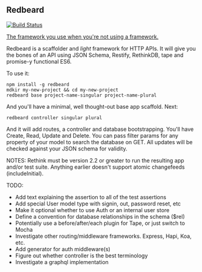 ## Redbeard
[![Build Status](https://travis-ci.org/Prismatik/redbeard.svg)](https://travis-ci.org/Prismatik/redbeard)

[The framework you use when you're not using a framework.](http://ozwords.org/?p=3240)

Redbeard is a scaffolder and _light_ framework for HTTP APIs. It will give you the bones of an API using JSON Schema, Restify, RethinkDB, tape and promise-y functional ES6.

To use it:

```
npm install -g redbeard
mdkir my-new-project && cd my-new-project
redbeard base project-name-singular project-name-plural
```

And you'll have a minimal, well thought-out base app scaffold. Next:

```
redbeard controller singular plural
```

And it will add routes, a controller and database bootstrapping. You'll have Create, Read, Update and Delete. You can pass filter params for any property of your model to search the database on GET. All updates will be checked against your JSON schema for validity.

NOTES:
Rethink must be version 2.2 or greater to run the resulting app and/or test suite. Anything earlier doesn't support atomic changefeeds (includeInitial).

TODO:

* Add text explaining the assertion to all of the test assertions
* Add special User model type with signin, out, password reset, etc
* Make it optional whether to use Auth or an internal user store
* Define a convention for database relationships in the schema ($rel)
* Potentially use a before/after/each plugin for Tape, or just switch to Mocha
* Investigate other routing/middleware frameworks. Express, Hapi, Koa, etc.
* Add generator for auth middleware(s)
* Figure out whether controller is the best terminology
* Investigate a graphql implementation
